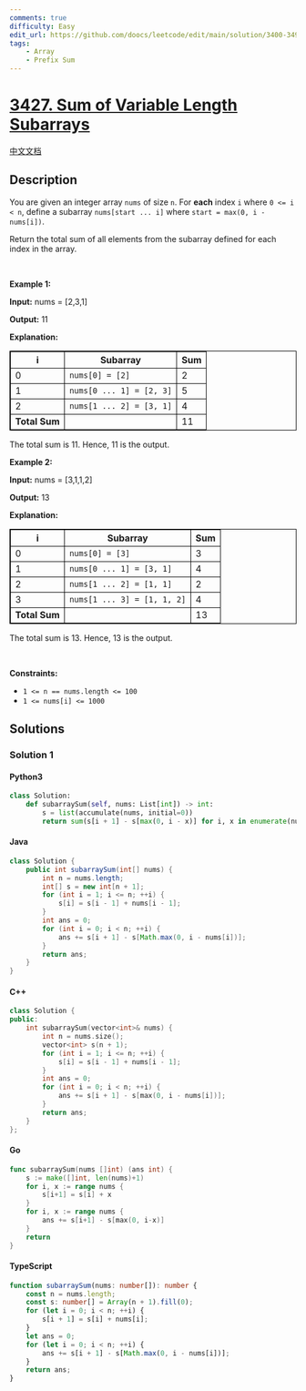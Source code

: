 ```yaml
---
comments: true
difficulty: Easy
edit_url: https://github.com/doocs/leetcode/edit/main/solution/3400-3499/3427.Sum%20of%20Variable%20Length%20Subarrays/README_EN.md
tags:
    - Array
    - Prefix Sum
---
```


<!-- problem:start -->

# [3427. Sum of Variable Length Subarrays](https://leetcode.com/problems/sum-of-variable-length-subarrays)

[中文文档](/solution/3400-3499/3427.Sum%20of%20Variable%20Length%20Subarrays/README.md)

## Description

<!-- description:start -->

<p>You are given an integer array <code>nums</code> of size <code>n</code>. For <strong>each</strong> index <code>i</code> where <code>0 &lt;= i &lt; n</code>, define a <span data-keyword="subarray-nonempty">subarray</span> <code>nums[start ... i]</code> where <code>start = max(0, i - nums[i])</code>.</p>

<p>Return the total sum of all elements from the subarray defined for each index in the array.</p>

<p>&nbsp;</p>
<p><strong class="example">Example 1:</strong></p>

<div class="example-block">
<p><strong>Input:</strong> <span class="example-io">nums = [2,3,1]</span></p>

<p><strong>Output:</strong> <span class="example-io">11</span></p>

<p><strong>Explanation:</strong></p>

<table style="border: 1px solid black;">
	<tbody>
		<tr>
			<th style="border: 1px solid black;">i</th>
			<th style="border: 1px solid black;">Subarray</th>
			<th style="border: 1px solid black;">Sum</th>
		</tr>
		<tr>
			<td style="border: 1px solid black;">0</td>
			<td style="border: 1px solid black;"><code>nums[0] = [2]</code></td>
			<td style="border: 1px solid black;">2</td>
		</tr>
		<tr>
			<td style="border: 1px solid black;">1</td>
			<td style="border: 1px solid black;"><code>nums[0 ... 1] = [2, 3]</code></td>
			<td style="border: 1px solid black;">5</td>
		</tr>
		<tr>
			<td style="border: 1px solid black;">2</td>
			<td style="border: 1px solid black;"><code>nums[1 ... 2] = [3, 1]</code></td>
			<td style="border: 1px solid black;">4</td>
		</tr>
		<tr>
			<td style="border: 1px solid black;"><strong>Total Sum</strong></td>
			<td style="border: 1px solid black;">&nbsp;</td>
			<td style="border: 1px solid black;">11</td>
		</tr>
	</tbody>
</table>

<p>The total sum is 11. Hence, 11 is the output.</p>
</div>

<p><strong class="example">Example 2:</strong></p>

<div class="example-block">
<p><strong>Input:</strong> <span class="example-io">nums = [3,1,1,2]</span></p>

<p><strong>Output:</strong> <span class="example-io">13</span></p>

<p><strong>Explanation:</strong></p>

<table style="border: 1px solid black;">
	<tbody>
		<tr>
			<th style="border: 1px solid black;">i</th>
			<th style="border: 1px solid black;">Subarray</th>
			<th style="border: 1px solid black;">Sum</th>
		</tr>
		<tr>
			<td style="border: 1px solid black;">0</td>
			<td style="border: 1px solid black;"><code>nums[0] = [3]</code></td>
			<td style="border: 1px solid black;">3</td>
		</tr>
		<tr>
			<td style="border: 1px solid black;">1</td>
			<td style="border: 1px solid black;"><code>nums[0 ... 1] = [3, 1]</code></td>
			<td style="border: 1px solid black;">4</td>
		</tr>
		<tr>
			<td style="border: 1px solid black;">2</td>
			<td style="border: 1px solid black;"><code>nums[1 ... 2] = [1, 1]</code></td>
			<td style="border: 1px solid black;">2</td>
		</tr>
		<tr>
			<td style="border: 1px solid black;">3</td>
			<td style="border: 1px solid black;"><code>nums[1 ... 3] = [1, 1, 2]</code></td>
			<td style="border: 1px solid black;">4</td>
		</tr>
		<tr>
			<td style="border: 1px solid black;"><strong>Total Sum</strong></td>
			<td style="border: 1px solid black;">&nbsp;</td>
			<td style="border: 1px solid black;">13</td>
		</tr>
	</tbody>
</table>

<p>The total sum is 13. Hence, 13 is the output.</p>
</div>

<p>&nbsp;</p>
<p><strong>Constraints:</strong></p>

<ul>
	<li><code>1 &lt;= n == nums.length &lt;= 100</code></li>
	<li><code>1 &lt;= nums[i] &lt;= 1000</code></li>
</ul>

<!-- description:end -->

## Solutions

<!-- solution:start -->

### Solution 1

<!-- tabs:start -->

#### Python3

```python
class Solution:
    def subarraySum(self, nums: List[int]) -> int:
        s = list(accumulate(nums, initial=0))
        return sum(s[i + 1] - s[max(0, i - x)] for i, x in enumerate(nums))
```

#### Java

```java
class Solution {
    public int subarraySum(int[] nums) {
        int n = nums.length;
        int[] s = new int[n + 1];
        for (int i = 1; i <= n; ++i) {
            s[i] = s[i - 1] + nums[i - 1];
        }
        int ans = 0;
        for (int i = 0; i < n; ++i) {
            ans += s[i + 1] - s[Math.max(0, i - nums[i])];
        }
        return ans;
    }
}
```

#### C++

```cpp
class Solution {
public:
    int subarraySum(vector<int>& nums) {
        int n = nums.size();
        vector<int> s(n + 1);
        for (int i = 1; i <= n; ++i) {
            s[i] = s[i - 1] + nums[i - 1];
        }
        int ans = 0;
        for (int i = 0; i < n; ++i) {
            ans += s[i + 1] - s[max(0, i - nums[i])];
        }
        return ans;
    }
};
```

#### Go

```go
func subarraySum(nums []int) (ans int) {
	s := make([]int, len(nums)+1)
	for i, x := range nums {
		s[i+1] = s[i] + x
	}
	for i, x := range nums {
		ans += s[i+1] - s[max(0, i-x)]
	}
	return
}
```

#### TypeScript

```ts
function subarraySum(nums: number[]): number {
    const n = nums.length;
    const s: number[] = Array(n + 1).fill(0);
    for (let i = 0; i < n; ++i) {
        s[i + 1] = s[i] + nums[i];
    }
    let ans = 0;
    for (let i = 0; i < n; ++i) {
        ans += s[i + 1] - s[Math.max(0, i - nums[i])];
    }
    return ans;
}
```

<!-- tabs:end -->

<!-- solution:end -->

<!-- problem:end -->
